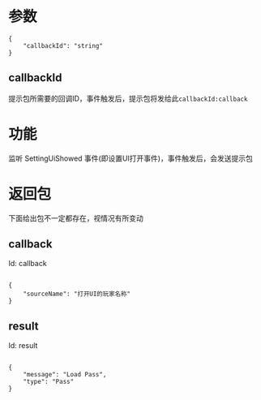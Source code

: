 # 参数
```
{
    "callbackId": "string"
}
```
## callbackId
提示包所需要的回调ID，事件触发后，提示包将发给此```callbackId:callback```
# 功能
监听 SettingUiShowed 事件(即设置UI打开事件)，事件触发后，会发送提示包
# 返回包
下面给出包不一定都存在，视情况有所变动

## callback
Id: callback

```

{
    "sourceName": "打开UI的玩家名称"
}

```
## result
Id: result

```

{
    "message": "Load Pass",
    "type": "Pass"
}

```
